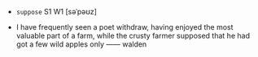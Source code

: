 - `suppose` S1 W1 [səˈpəʊz]



- I have frequently seen a poet withdraw, having enjoyed the most valuable part of a farm, while the crusty farmer supposed that he had got a few wild apples only —— walden
